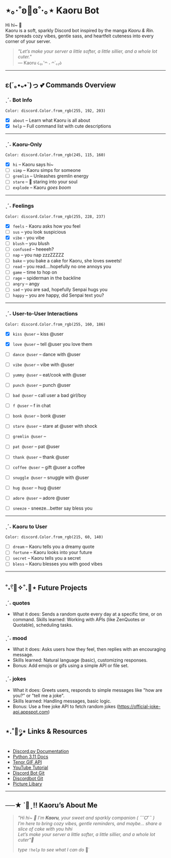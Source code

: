 # ⋆｡‧˚ʚ🍓ɞ˚‧｡⋆ Kaoru Bot

Hi hi~ 🌸  
Kaoru is a soft, sparkly Discord bot inspired by the manga *Kaoru & Rin*.  
She spreads cozy vibes, gentle sass, and heartfelt cuteness into every corner of your server.

> _"Let’s make your server a little softer, a little sillier, and a whole lot cuter."_  
> — Kaoru ૮₍｡'ᴖ ˔ ᴖ`｡₎ა

---

## ε(´｡•᎑•`)っ 💕 Commands Overview

### ˎˊ˗ Bot Info  
`Color: discord.Color.from_rgb(255, 192, 203)`  
- [x] `about` – Learn what Kaoru is all about  
- [x] `help` – Full command list with cute descriptions  

---

### ˎˊ˗ Kaoru-Only  
`Color: discord.Color.from_rgb(245, 115, 160)`  
- [x] `hi` – Kaoru says hi~  
- [ ] `simp` – Kaoru simps for someone  
- [ ] `gremlin` – Unleashes gremlin energy  
- [ ] `stare` – 👀 staring into your soul  
- [ ] `explode` – Kaoru *goes boom*  

---

### ˎˊ˗ Feelings
`Color: discord.Color.from_rgb(255, 228, 237)`  
- [x] `feels` - Kaoru asks how you feel
- [ ] `sus` – you look suspicious
- [x] `vibe` - you vibe
- [ ] `blush` – you blush
- [ ] `confused` –  heeeeh?
- [ ] `nap` – you nap zzzZZZZZ
- [ ] `bake` – you bake a cake for Kaoru, she loves sweets!
- [ ] `read` – you read....hopefully no one annoys you
- [ ] `game` – time to hop on
- [ ] `rage` – spiderman in the backline
- [ ] `angry` – angy
- [ ] `sad` – you are sad, hopefully Senpai hugs you
- [ ] `happy` – you are happy, did Senpai text you?

---

### ˎˊ˗ User-to-User Interactions  
`Color: discord.Color.from_rgb(255, 160, 186)`  
- [x] `kiss @user` –  kiss @user
- [x] `love @user` – tell @user you love them
- [ ] `dance @user` – dance with @user
- [ ] `vibe @user` – vibe with @user
- [ ] `yummy @user` –  eat/cook with @user
- [ ] `punch @user` – punch @user
- [ ] `bad @user` – call user a bad girl/boy  
- [ ] `f @user` – f in chat
- [ ] `bonk @user` –  bonk @user
- [ ] `stare @user` – stare at @user with shock
- [ ] `gremlin @user` – 
- [ ] `pat @user` – pat @user
- [ ] `thank @user` – thank @user
- [ ] `coffee @user` – gift @user a coffee
- [ ] `snuggle @user` – snuggle with @user
- [ ] `hug @user` – hug @user
- [ ] `adore @user` – adore @user
- [ ] `sneeze` - sneeze...better say bless you


---

### ˎˊ˗ Kaoru to User  
`Color: discord.Color.from_rgb(215, 60, 140)`  
- [ ] `dream` – Kaoru tells you a dreamy quote
- [ ] `fortune` – Kaoru looks into your future
- [ ] `secret` – Kaoru tells you a secret
- [ ] `bless` – Kaoru blesses you with good vibes

---
## ˚˖𓍢🌷✧˚.🎀⋆ Future Projects
### ˎˊ˗ quotes
- What it does: Sends a random quote every day at a specific time, or on command.
  Skills learned: Working with APIs (like ZenQuotes or Quotable), scheduling tasks.
  
### ˎˊ˗ mood
- What it does: Asks users how they feel, then replies with an encouraging message.
- Skills learned: Natural language (basic), customizing responses.
- Bonus: Add emojis or gifs using a simple API or file set.

### ˎˊ˗ jokes
- What it does: Greets users, responds to simple messages like "how are you?" or "tell me a joke".
- Skills learned: Handling messages, basic logic.
- Bonus: Use a free joke API to fetch random jokes (https://official-joke-api.appspot.com)

## ⋆.˚🦋༘⋆ Links & Resources

- [Discord.py Documentation](https://discordpy.readthedocs.io/en/stable/)
- [Python 3.11 Docs](https://docs.python.org/3.11/)
- [Tenor GIF API](https://tenor.com/gifapi/documentation)
- [YouTube Tutorial](https://www.youtube.com/watch?v=2k9x0s3awss)
- [Discord Bot Git](https://github.com/Rapptz/discord.py/blob/master/examples/new_member.py)
- [Discordbot Git](https://github.com/Rapptz/discord.py)
- [Picture Libary](https://waifu.pics/)

---

## ──★ ˙🍓 ̟ !! Kaoru’s About Me
> _"Hi hi~ 🌸 
> I'm **Kaoru**, your sweet and sparkly companion ( ˶ˆᗜˆ˵ )  
> I’m here to bring cozy vibes, gentle reminders, and maybe… share a slice of cake with you *hihi*  
> Let’s make your server a little softer, a little sillier, and a whole lot cuter"🍥_  
>  
> _type `!help` to see what I can do_ 🌷͙֒
